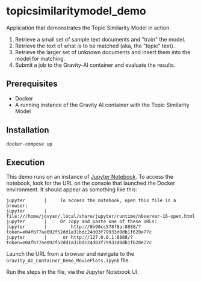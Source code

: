 # topicsimilaritymodel_demo
Application that demonstrates the Topic Similarity Model in action.

1. Retrieve a small set of sample text documents and "train" the model.
1. Retrieve the text of what is to be matched (aka, the "topic" text).
1. Retrieve the larger set of unknown documents and insert them into the model for matching.
1. Submit a job to the Gravity-AI container and evaluate the results.

## Prerequisites

* Docker
* A running instance of the Gravity AI container with the Topic Similarity Model

## Installation

```
docker-compose up
```

## Execution

This demo runs on an instance of [Jupyter Notebook](https://jupyter.org). To access the notebook, look for the URL on the console that launched the Docker environment. It should appear as something like this:

```
jupyter       |     To access the notebook, open this file in a browser:
jupyter       |         file:///home/jovyan/.local/share/jupyter/runtime/nbserver-16-open.html
jupyter       |     Or copy and paste one of these URLs:
jupyter       |         http://0b90cc578f8a:8888/?token=e04fb77ae092f52dd1a31bdc24d03f79933d0db1f620e77c
jupyter       |      or http://127.0.0.1:8888/?token=e04fb77ae092f52dd1a31bdc24d03f79933d0db1f620e77c
```

Launch the URL from a browser and navigate to the `Gravity_AI_Container_Demo_MoviePlots.ipynb` file.

Run the steps in the file, via the Jupyter Notebook UI.